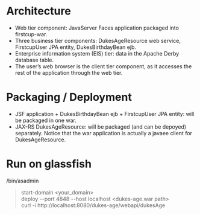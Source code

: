 # Architecture

- Web tier component: JavaServer Faces application packaged into firstcup-war.  
- Three business tier components: DukesAgeResource web service, FirstcupUser JPA entity, DukesBirthdayBean ejb.  
- Enterprise information system (EIS) tier: data in the Apache Derby database table. 
- The user’s web browser is the client tier component, as it accesses the rest of the application through the web tier.

# Packaging / Deployment
- JSF application + DukesBirthdayBean ejb + FirstcupUser JPA entity: will be packaged in one war.
- JAX-RS DukesAgeResource: will be packaged (and can be depoyed) separately.
Notice that the war application is actually a javaee client for DukesAgeResource.


# Run on glassfish
/bin/asadmin  
>start-domain <your_domain>  
> deploy --port 4848 --host localhost <dukes-age.war path>  
curl -i http://localhost:8080/dukes-age/webapi/dukesAge  